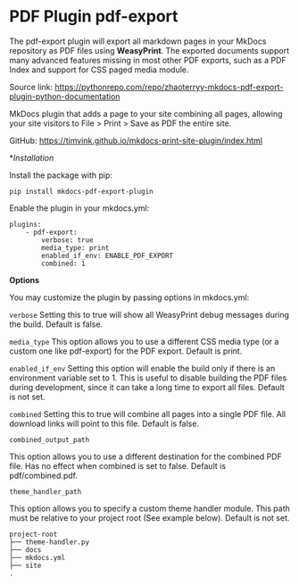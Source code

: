 # PDF Plugin pdf-export 

The pdf-export plugin will export all markdown pages in your MkDocs repository as PDF files using **WeasyPrint**. The exported documents support many advanced features missing in most other PDF exports, such as a PDF Index and support for CSS paged media module.

Source link: <https://pythonrepo.com/repo/zhaoterryy-mkdocs-pdf-export-plugin-python-documentation>


MkDocs plugin that adds a page to your site combining all pages, allowing your site visitors to File > Print > Save as PDF the entire site.

GitHub: <https://timvink.github.io/mkdocs-print-site-plugin/index.html>


**Installation*

Install the package with pip:

    pip install mkdocs-pdf-export-plugin

Enable the plugin in your mkdocs.yml:

    plugins:
        - pdf-export:
            verbose: true
            media_type: print
            enabled_if_env: ENABLE_PDF_EXPORT
            combined: 1

**Options**

You may customize the plugin by passing options in mkdocs.yml:


`verbose` Setting this to true will show all WeasyPrint debug messages during the build. Default is false.

`media_type` This option allows you to use a different CSS media type (or a custom one like pdf-export) for the PDF export. Default is print.

`enabled_if_env` Setting this option will enable the build only if there is an environment variable set to 1. This is useful to disable building the PDF files during development, since it can take a long time to export all files. Default is not set.

`combined` Setting this to true will combine all pages into a single PDF file. All download links will point to this file. Default is false.

`combined_output_path`

This option allows you to use a different destination for the combined PDF file. Has no effect when combined is set to false. Default is pdf/combined.pdf.

`theme_handler_path`

This option allows you to specify a custom theme handler module. This path must be relative to your project root (See example below). Default is not set.

    project-root
    ├── theme-handler.py
    ├── docs
    ├── mkdocs.yml
    ├── site
    .
